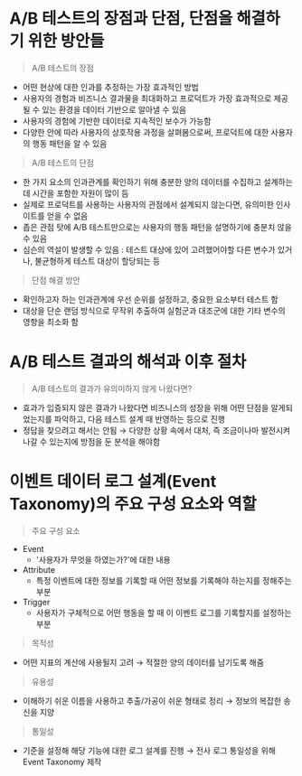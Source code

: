 # A/B 테스트의 장점과 단점, 단점을 해결하기 위한 방안들
> A/B 테스트의 장점
* 어떤 현상에 대한 인과를 추정하는 가장 효과적인 방법
* 사용자의 경험과 비즈니스 결과물을 최대화하고 프로덕트가 가장 효과적으로 제공될 수 있는 환경을 데이터 기반으로 알아낼 수 있음
* 사용자의 경험에 기반한 데이터로 지속적인 보수가 가능함
* 다양한 안에 따라 사용자의 상호작용 과정을 살펴봄으로써, 프로덕트에 대한 사용자의 행동 패턴을 알 수 있음
> A/B 테스트의 단점
* 한 가지 요소의 인과관계를 확인하기 위해 충분한 양의 데이터를 수집하고 설계하는데 시간을 포함한 자원이 많이 듬
* 실제로 프로덕트를 사용하는 사용자의 관점에서 설계되지 않는다면, 유의미한 인사이트를 얻을 수 없음
* 좁은 관점 탓에 A/B 테스트만으로는 사용자의 행동 패턴을 설명하기에 충분치 않을 수 있음
* 심슨의 역설이 발생할 수 있음 : 테스트 대상에 있어 고려했어야할 다른 변수가 있거나, 불균형하게 테스트 대상이 할당되는 등
> 단점 해결 방안
* 확인하고자 하는 인과관계에 우선 순위를 설정하고, 중요한 요소부터 테스트 함
* 대상을 단순 랜덤 방식으로 무작위 추출하여 실험군과 대조군에 대한 기타 변수의 영향을 최소화 함

# A/B 테스트 결과의 해석과 이후 절차
> A/B 테스트의 결과가 유의미하지 않게 나왔다면?
* 효과가 입증되지 않은 결과가 나왔다면 비즈니스의 성장을 위해 어떤 단점을 알게되었는지를 파악하고, 다음 테스트 설계 때 반영하는 등으로 진행
* 정답을 찾으려고 해서는 안됨 → 다양한 상황 속에서 대처, 즉 조금이나마 발전시켜나갈 수 있는지에 방점을 둔 분석을 해야함

# 이벤트 데이터 로그 설계(Event Taxonomy)의 주요 구성 요소와 역할
> 주요 구성 요소
* Event
  - '사용자가 무엇을 하였는가?'에 대한 내용
* Attribute
  - 특정 이벤트에 대한 정보를 기록할 때 어떤 정보를 기록해야 하는지를 정해주는 부분
* Trigger 
  - 사용자가 구체적으로 어떤 행동을 할 때 이 이벤트 로그를 기록할지를 설정하는 부분

> 목적성
* 어떤 지표의 계산에 사용될지 고려 → 적절한 양의 데이터를 남기도록 해줌
> 유용성
* 이해하기 쉬운 이름을 사용하고 추출/가공이 쉬운 형태로 정리 → 정보의 복잡한 송신을 지양
> 통일성
* 기준을 설정해 해당 기능에 대한 로그 설계를 진행 → 전사 로그 통일성을 위해 Event Taxonomy 제작
